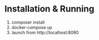 # Installation & Running
1. composer install
2. docker-compose up
3. launch from http://localhost:8080
